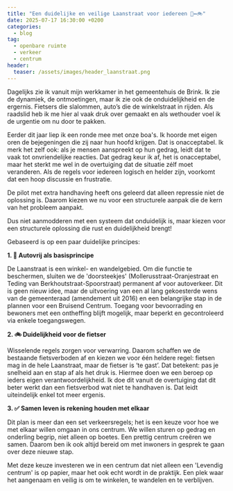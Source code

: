 ```yaml
---
title: "Een duidelijke en veilige Laanstraat voor iedereen 🚶↔️🚲"
date: 2025-07-17 16:30:00 +0200
categories:
  - blog
tag:
  - openbare ruimte
  - verkeer
  - centrum
header:
  teaser: /assets/images/header_laanstraat.png
---
```


Dagelijks zie ik vanuit mijn werkkamer in het gemeentehuis de Brink. Ik zie de dynamiek, de ontmoetingen, maar ik zie ook de onduidelijkheid en de ergernis. Fietsers die slalommen, auto’s die de winkelstraat in rijden. Als raadslid heb ik me hier al vaak druk over gemaakt en als wethouder voel ik de urgentie om nu door te pakken.

Eerder dit jaar liep ik een ronde mee met onze boa's. Ik hoorde met eigen oren de bejegeningen die zij naar hun hoofd krijgen. Dat is onacceptabel. Ik merk het zelf ook: als je mensen aanspreekt op hun gedrag, leidt dat te vaak tot onvriendelijke reacties. Dat gedrag keur ik af, het is onacceptabel, maar het sterkt me wel in de overtuiging dat de situatie zélf moet veranderen. Als de regels voor iedereen logisch en helder zijn, voorkomt dat een hoop discussie en frustratie.

De pilot met extra handhaving heeft ons geleerd dat alleen repressie niet de oplossing is. Daarom kiezen we nu voor een structurele aanpak die de kern van het probleem aanpakt.

Dus niet aanmodderen met een systeem dat onduidelijk is, maar kiezen voor een structurele oplossing die rust en duidelijkheid brengt! 

Gebaseerd is op een paar duidelijke principes:

**1. 🚶 Autovrij als basisprincipe**

De Laanstraat is een winkel- en wandelgebied. Om die functie te beschermen, sluiten we de 'doorsteekjes' (Mollerusstraat-Oranjestraat en Teding van Berkhoutstraat-Spoorstraat) permanent af voor autoverkeer. Dit is geen nieuw idee, maar de uitvoering van een al lang gekoesterde wens van de gemeenteraad (amendement uit 2016) en een belangrijke stap in de plannen voor een Bruisend Centrum. Toegang voor bevoorrading en bewoners met een ontheffing blijft mogelijk, maar beperkt en gecontroleerd via enkele toegangswegen.

**2. 🚲 Duidelijkheid voor de fietser**

Wisselende regels zorgen voor verwarring. Daarom schaffen we de bestaande fietsverboden af en kiezen we voor één heldere regel: fietsen mag in de hele Laanstraat, maar de fietser is ‘te gast’. Dat betekent: pas je snelheid aan en stap af als het druk is. Hiermee doen we een beroep op ieders eigen verantwoordelijkheid. Ik doe dit vanuit de overtuiging dat dit beter werkt dan een fietsverbod wat niet te handhaven is. Dat leidt uiteindelijk enkel tot meer ergenis.

**3. ✅ Samen leven is rekening houden met elkaar**

Dit plan is meer dan een set verkeersregels; het is een keuze voor hoe we met elkaar willen omgaan in ons centrum. We willen sturen op gedrag en onderling begrip, niet alleen op boetes. Een prettig centrum creëren we samen. Daarom ben ik ook altijd bereid om met inwoners in gesprek te gaan over deze nieuwe stap.

Met deze keuze investeren we in een centrum dat niet alleen een 'Levendig centrum' is op papier, maar het ook echt wordt in de praktijk. Een plek waar het aangenaam en veilig is om te winkelen, te wandelen en te verblijven. 
